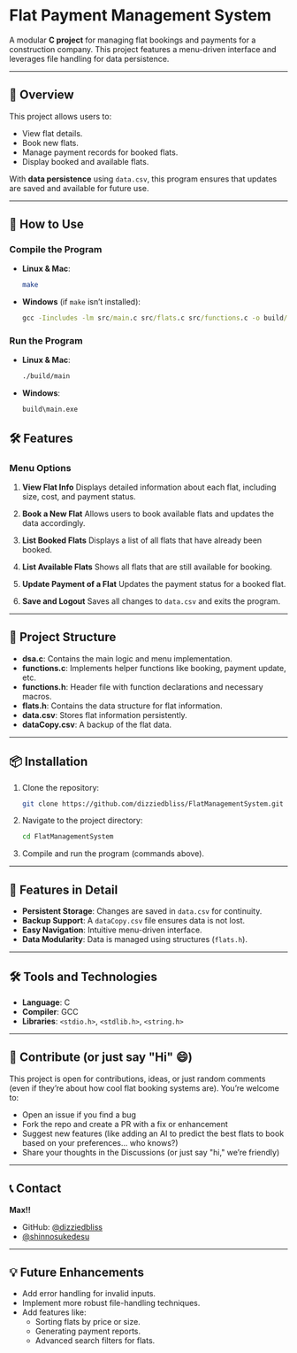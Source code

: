 # Flat Payment Management System

A modular **C project** for managing flat bookings and payments for a construction company. This project features a menu-driven interface and leverages file handling for data persistence.

---

## 📖 Overview

This project allows users to:

- View flat details.
- Book new flats.
- Manage payment records for booked flats.
- Display booked and available flats.

With **data persistence** using `data.csv`, this program ensures that updates are saved and available for future use.

---

## 🚀 How to Use

### Compile the Program

- **Linux & Mac**:

    ```bash
    make
    ```

- **Windows** (if `make` isn’t installed):

    ```cmd
    gcc -Iincludes -lm src/main.c src/flats.c src/functions.c -o build/main.exe
    ```

### Run the Program

- **Linux & Mac**:

    ```bash
    ./build/main
    ```

- **Windows**:

    ```cmd
    build\main.exe
    ```

## 🛠 Features

### Menu Options

1. **View Flat Info**
   Displays detailed information about each flat, including size, cost, and payment status.

2. **Book a New Flat**
   Allows users to book available flats and updates the data accordingly.

3. **List Booked Flats**
   Displays a list of all flats that have already been booked.

4. **List Available Flats**
   Shows all flats that are still available for booking.

5. **Update Payment of a Flat**
   Updates the payment status for a booked flat.

6. **Save and Logout**
   Saves all changes to `data.csv` and exits the program.

---

## 📂 Project Structure

- **dsa.c**: Contains the main logic and menu implementation.
- **functions.c**: Implements helper functions like booking, payment update, etc.
- **functions.h**: Header file with function declarations and necessary macros.
- **flats.h**: Contains the data structure for flat information.
- **data.csv**: Stores flat information persistently.
- **dataCopy.csv**: A backup of the flat data.

---

## 📦 Installation

1. Clone the repository:

    ```bash
    git clone https://github.com/dizziedbliss/FlatManagementSystem.git
    ```

2. Navigate to the project directory:

    ```bash
    cd FlatManagementSystem
    ```

3. Compile and run the program (commands above).

---

## 🌟 Features in Detail

- **Persistent Storage**: Changes are saved in `data.csv` for continuity.
- **Backup Support**: A `dataCopy.csv` file ensures data is not lost.
- **Easy Navigation**: Intuitive menu-driven interface.
- **Data Modularity**: Data is managed using structures (`flats.h`).

---

## 🛠 Tools and Technologies

- **Language**: C
- **Compiler**: GCC
- **Libraries**: `<stdio.h>`, `<stdlib.h>`, `<string.h>`

---

## 📜 Contribute (or just say "Hi" 😄)

This project is open for contributions, ideas, or just random comments (even if they’re about how cool flat booking systems are). You’re welcome to:

- Open an issue if you find a bug
- Fork the repo and create a PR with a fix or enhancement
- Suggest new features (like adding an AI to predict the best flats to book based on your preferences... who knows?)
- Share your thoughts in the Discussions (or just say "hi," we’re friendly)

---

## 📞 Contact

**Max!!**

- GitHub: [@dizziedbliss](https://github.com/dizziedbliss)
- [@shinnosukedesu](https://github.com/shinnosukedesu)

---

## 💡 Future Enhancements

- Add error handling for invalid inputs.
- Implement more robust file-handling techniques.
- Add features like:
  - Sorting flats by price or size.
  - Generating payment reports.
  - Advanced search filters for flats.
